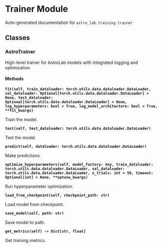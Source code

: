 # Trainer Module

Auto-generated documentation for `astro_lab.training.trainer`

## Classes

### AstroTrainer

High-level trainer for AstroLab models with integrated logging and optimization.

#### Methods

**`fit(self, train_dataloader: torch.utils.data.dataloader.DataLoader, val_dataloader: Optional[torch.utils.data.dataloader.DataLoader] = None, test_dataloader: Optional[torch.utils.data.dataloader.DataLoader] = None, log_hyperparameters: bool = True, log_model_architecture: bool = True, **fit_kwargs)`**

Train the model.

**`test(self, test_dataloader: torch.utils.data.dataloader.DataLoader)`**

Test the model.

**`predict(self, dataloader: torch.utils.data.dataloader.DataLoader)`**

Make predictions.

**`optimize_hyperparameters(self, model_factory: Any, train_dataloader: torch.utils.data.dataloader.DataLoader, val_dataloader: torch.utils.data.dataloader.DataLoader, n_trials: int = 50, timeout: Optional[int] = None, **optuna_kwargs)`**

Run hyperparameter optimization.

**`load_from_checkpoint(self, checkpoint_path: str)`**

Load model from checkpoint.

**`save_model(self, path: str)`**

Save model to path.

**`get_metrics(self) -> Dict[str, float]`**

Get training metrics.
